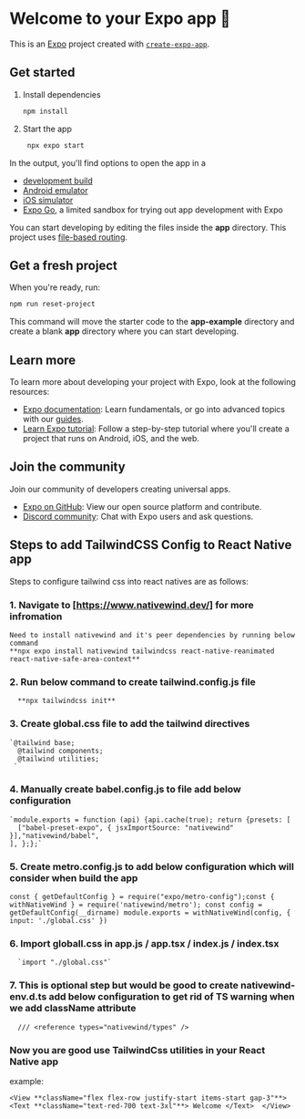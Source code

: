 # Welcome to your Expo app 👋

This is an [Expo](https://expo.dev) project created with [`create-expo-app`](https://www.npmjs.com/package/create-expo-app).

## Get started

1. Install dependencies

   ```bash
   npm install
   ```

2. Start the app

   ```bash
    npx expo start
   ```

In the output, you'll find options to open the app in a

- [development build](https://docs.expo.dev/develop/development-builds/introduction/)
- [Android emulator](https://docs.expo.dev/workflow/android-studio-emulator/)
- [iOS simulator](https://docs.expo.dev/workflow/ios-simulator/)
- [Expo Go](https://expo.dev/go), a limited sandbox for trying out app development with Expo

You can start developing by editing the files inside the **app** directory. This project uses [file-based routing](https://docs.expo.dev/router/introduction).

## Get a fresh project

When you're ready, run:

```bash
npm run reset-project
```

This command will move the starter code to the **app-example** directory and create a blank **app** directory where you can start developing.

## Learn more

To learn more about developing your project with Expo, look at the following resources:

- [Expo documentation](https://docs.expo.dev/): Learn fundamentals, or go into advanced topics with our [guides](https://docs.expo.dev/guides).
- [Learn Expo tutorial](https://docs.expo.dev/tutorial/introduction/): Follow a step-by-step tutorial where you'll create a project that runs on Android, iOS, and the web.

## Join the community

Join our community of developers creating universal apps.

- [Expo on GitHub](https://github.com/expo/expo): View our open source platform and contribute.
- [Discord community](https://chat.expo.dev): Chat with Expo users and ask questions.

## Steps to add TailwindCSS Config to React Native app

Steps to configure tailwind css into react natives are as follows:

### 1. Navigate to [https://www.nativewind.dev/] for more infromation

    Need to install nativewind and it's peer dependencies by running below command
    **npx expo install nativewind tailwindcss react-native-reanimated react-native-safe-area-context**

### 2. Run below command to create tailwind.config.js file

      **npx tailwindcss init**

### 3. Create global.css file to add the tailwind directives

    `@tailwind base;
      @tailwind components;
      @tailwind utilities;
     `

### 4. Manually create babel.config.js to file add below configuration

    `module.exports = function (api) {api.cache(true); return {presets: [
      ["babel-preset-expo", { jsxImportSource: "nativewind" }],"nativewind/babel",
    ], };};`

### 5. Create metro.config.js to add below configuration which will consider when build the app

`const { getDefaultConfig } = require("expo/metro-config");const { withNativeWind } = require('nativewind/metro');
   const config = getDefaultConfig(__dirname) module.exports = withNativeWind(config, { input: './global.css' })`

### 6. Import globall.css in app.js / app.tsx / index.js / index.tsx

      `import "./global.css"`

### 7. This is optional step but would be good to create **nativewind-env.d.ts** add below configuration to get rid of TS warning when we add className attribute

      /// <reference types="nativewind/types" />

### Now you are good use TailwindCss utilities in your React Native app

example:

`<View **className="flex flex-row justify-start items-start gap-3"**>
  <Text **className="text-red-700 text-3xl"**> Welcome </Text> 
  </View>`
